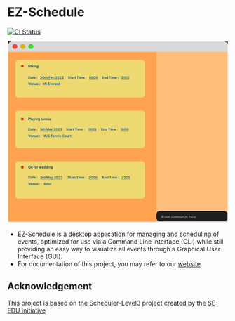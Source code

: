 # EZ-Schedule
[![CI Status](https://github.com/AY2223S2-CS2103-W17-3/tp/workflows/Java%20CI/badge.svg)](
https://github.com/AY2223S2-CS2103-W17-3/tp/actions)

![Ui](docs/images/Ui.png)

* EZ-Schedule is a desktop application for managing and scheduling of events,
  optimized for use via a Command Line Interface (CLI)
  while still providing an easy way to visualize all events through a Graphical User Interface (GUI).
* For documentation of this project, you may refer to our [website](https://ay2223s2-cs2103-w17-3.github.io/tp/)

## Acknowledgement
This project is based on the Scheduler-Level3 project created by the [SE-EDU initiative](https://se-education.org)
